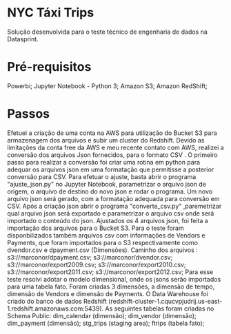# NYC Táxi Trips
Solução desenvolvida para o teste técnico de engenharia de dados na Datasprint. 
# Pré-requisitos
Powerbi;
Jupyter Notebook - Python 3;
Amazon S3; 
Amazon RedShift;
# Passos
Efetuei a criação de uma conta na AWS para utilização do Bucket S3 para armazenagem dos arquivos e subir um cluster do Redshift.
Devido as limitações da conta free da AWS e meu recente contato com AWS, realizei a conversão dos arquivos Json fornecidos, para o formato CSV .
O primeiro passo para realizar a conversão foi criar uma rotina em python para adequar os arquivos json em uma formatação que permitisse a posterior conversão para CSV.
Para efetuar o ajuste, basta abrir o programa "ajuste_json.py" no Jupyter Notebook, parametrizar o arquivo json de origem, o arquivo de destino do novo json e rodar o programa.
Um novo arquivo json será gerado, com a formatação adequada para conversão em CSV. Após a criação json abrir o programa "converte_csv.py" ,paremetrizar qual arquivo json será exportado e parametrizar o arquivo csv onde será importado o conteúdo do json.
Ajustados os 4 arquivos json, foi feita a importação dos arquivos para o Bucket S3.
Para o teste foram disponbilizados também arquivos csv com informações de Vendors e Payments, que foram importados para o S3 respectivamente como dvendor.csv e dpayment.csv (Dimensões).
Caminho dos arquivos :
s3://marconor/dpayment.csv;
s3://marconor/dvendor.csv;
s3://marconor/export2009.csv;
s3://marconor/export2010.csv;
s3://marconor/export2011.csv;
s3://marconor/export2012.csv;
Para esse teste resolvi adotar o modelo dimensional, onde os jsons serão importados para uma tabela fato. Foram criadas 3 dimensões, a dimensão de tempo, dimensão de Vendors e dimensão de Payments.
O Data Warehouse foi criado do banco de dados Redshift (redshift-cluster-1.cqucvpjudrij.us-east-1.redshift.amazonaws.com:5439).
As seguintes tabelas foram criadas no Schema Public:
dim_calendar (dimensão);
dim_vendor (dimensão);
dim_payment (dimensão);
stg_trips (staging area);
ftrips (tabela fato);






